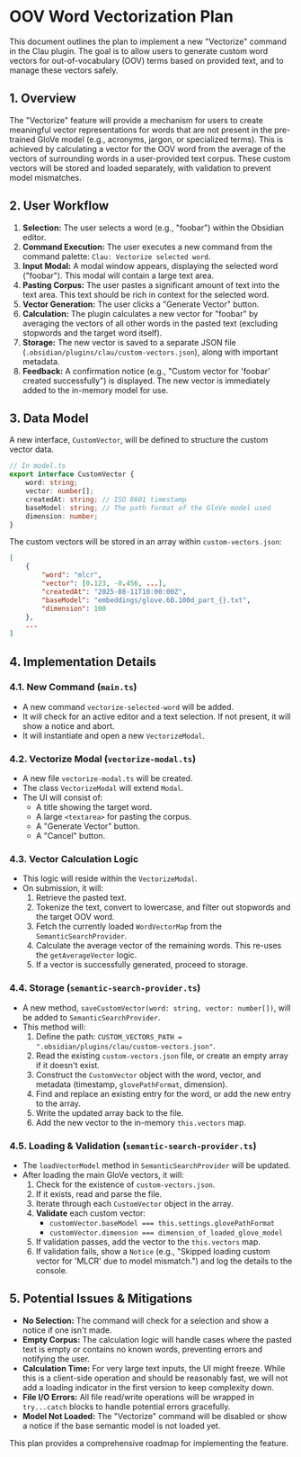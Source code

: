 # OOV Word Vectorization Plan

This document outlines the plan to implement a new "Vectorize" command in the Clau plugin. The goal is to allow users to generate custom word vectors for out-of-vocabulary (OOV) terms based on provided text, and to manage these vectors safely.

## 1. Overview

The "Vectorize" feature will provide a mechanism for users to create meaningful vector representations for words that are not present in the pre-trained GloVe model (e.g., acronyms, jargon, or specialized terms). This is achieved by calculating a vector for the OOV word from the average of the vectors of surrounding words in a user-provided text corpus. These custom vectors will be stored and loaded separately, with validation to prevent model mismatches.

## 2. User Workflow

1.  **Selection:** The user selects a word (e.g., "foobar") within the Obsidian editor.
2.  **Command Execution:** The user executes a new command from the command palette: `Clau: Vectorize selected word`.
3.  **Input Modal:** A modal window appears, displaying the selected word ("foobar"). This modal will contain a large text area.
4.  **Pasting Corpus:** The user pastes a significant amount of text into the text area. This text should be rich in context for the selected word.
5.  **Vector Generation:** The user clicks a "Generate Vector" button.
6.  **Calculation:** The plugin calculates a new vector for "foobar" by averaging the vectors of all other words in the pasted text (excluding stopwords and the target word itself).
7.  **Storage:** The new vector is saved to a separate JSON file (`.obsidian/plugins/clau/custom-vectors.json`), along with important metadata.
8.  **Feedback:** A confirmation notice (e.g., "Custom vector for 'foobar' created successfully") is displayed. The new vector is immediately added to the in-memory model for use.

## 3. Data Model

A new interface, `CustomVector`, will be defined to structure the custom vector data.

```typescript
// In model.ts
export interface CustomVector {
	word: string;
	vector: number[];
	createdAt: string; // ISO 8601 timestamp
	baseModel: string; // The path format of the GloVe model used
	dimension: number;
}
```

The custom vectors will be stored in an array within `custom-vectors.json`:

```json
[
    {
        "word": "mlcr",
        "vector": [0.123, -0.456, ...],
        "createdAt": "2025-08-11T10:00:00Z",
        "baseModel": "embeddings/glove.6B.100d_part_{}.txt",
        "dimension": 100
    },
    ...
]
```

## 4. Implementation Details

### 4.1. New Command (`main.ts`)

- A new command `vectorize-selected-word` will be added.
- It will check for an active editor and a text selection. If not present, it will show a notice and abort.
- It will instantiate and open a new `VectorizeModal`.

### 4.2. Vectorize Modal (`vectorize-modal.ts`)

- A new file `vectorize-modal.ts` will be created.
- The class `VectorizeModal` will extend `Modal`.
- The UI will consist of:
    - A title showing the target word.
    - A large `<textarea>` for pasting the corpus.
    - A "Generate Vector" button.
    - A "Cancel" button.

### 4.3. Vector Calculation Logic

- This logic will reside within the `VectorizeModal`.
- On submission, it will:
    1.  Retrieve the pasted text.
    2.  Tokenize the text, convert to lowercase, and filter out stopwords and the target OOV word.
    3.  Fetch the currently loaded `WordVectorMap` from the `SemanticSearchProvider`.
    4.  Calculate the average vector of the remaining words. This re-uses the `getAverageVector` logic.
    5.  If a vector is successfully generated, proceed to storage.

### 4.4. Storage (`semantic-search-provider.ts`)

- A new method, `saveCustomVector(word: string, vector: number[])`, will be added to `SemanticSearchProvider`.
- This method will:
    1.  Define the path: `CUSTOM_VECTORS_PATH = ".obsidian/plugins/clau/custom-vectors.json"`.
    2.  Read the existing `custom-vectors.json` file, or create an empty array if it doesn't exist.
    3.  Construct the `CustomVector` object with the word, vector, and metadata (timestamp, `glovePathFormat`, dimension).
    4.  Find and replace an existing entry for the word, or add the new entry to the array.
    5.  Write the updated array back to the file.
    6.  Add the new vector to the in-memory `this.vectors` map.

### 4.5. Loading & Validation (`semantic-search-provider.ts`)

- The `loadVectorModel` method in `SemanticSearchProvider` will be updated.
- After loading the main GloVe vectors, it will:
    1.  Check for the existence of `custom-vectors.json`.
    2.  If it exists, read and parse the file.
    3.  Iterate through each `CustomVector` object in the array.
    4.  **Validate** each custom vector:
        - `customVector.baseModel === this.settings.glovePathFormat`
        - `customVector.dimension === dimension_of_loaded_glove_model`
    5.  If validation passes, add the vector to the `this.vectors` map.
    6.  If validation fails, show a `Notice` (e.g., "Skipped loading custom vector for 'MLCR' due to model mismatch.") and log the details to the console.

## 5. Potential Issues & Mitigations

- **No Selection:** The command will check for a selection and show a notice if one isn't made.
- **Empty Corpus:** The calculation logic will handle cases where the pasted text is empty or contains no known words, preventing errors and notifying the user.
- **Calculation Time:** For very large text inputs, the UI might freeze. While this is a client-side operation and should be reasonably fast, we will not add a loading indicator in the first version to keep complexity down.
- **File I/O Errors:** All file read/write operations will be wrapped in `try...catch` blocks to handle potential errors gracefully.
- **Model Not Loaded:** The "Vectorize" command will be disabled or show a notice if the base semantic model is not loaded yet.

This plan provides a comprehensive roadmap for implementing the feature.
